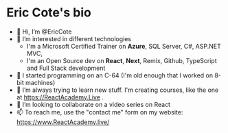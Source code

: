 # Eric Cote's bio

- 👋 Hi, I’m @EricCote
- 👀 I’m interested in different technologies 
  - I'm a Microsoft Certified Trainer on **Azure**, SQL Server, C#, ASP.NET MVC, 
  - I'm an Open Source dev on **React**, **Next**, Remix, Github, TypeScript and Full Stack development
- 🦖 I started programming on an C-64 (I'm old enough that I worked on 8-bit machines)
- 🌱 I’m always trying to learn new stuff. I'm creating courses, like the one at https://ReactAcademy.Live .
- 💞️ I’m looking to collaborate on a video series on React
- 📫 To reach me, use the "contact me" form on my website: https://www.ReactAcademy.live/ 

<!---
EricCote/EricCote is a ✨ special ✨ repository because its `README.md` (this file) appears on your GitHub profile.
You can click the Preview link to take a look at your changes.
--->
